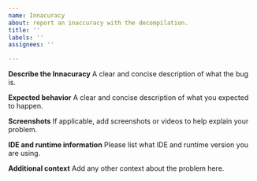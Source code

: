 ```yaml
---
name: Innacuracy
about: report an inaccuracy with the decompilation.
title: ''
labels: ''
assignees: ''

---
```


**Describe the Innacuracy**
A clear and concise description of what the bug is.

**Expected behavior**
A clear and concise description of what you expected to happen.

**Screenshots**
If applicable, add screenshots or videos to help explain your problem.

**IDE and runtime information**
Please list what IDE and runtime version you are using.

**Additional context**
Add any other context about the problem here.
